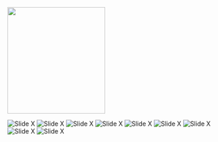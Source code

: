 <p>
    <img src="images/Slide1.png" width="220" height="240" />
</p>

![Slide X](./images/Slide1.png)
![Slide X](./images/Slide2.png)
![Slide X](./images/Slide3.png)
![Slide X](./images/Slide4.png)
![Slide X](./images/Slide5.png)
![Slide X](./images/Slide6.png)
![Slide X](./images/Slide7.png)
![Slide X](./images/Slide8.png)
![Slide X](./images/Slide9.png)
